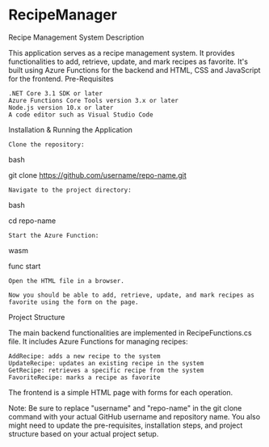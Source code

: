 # RecipeManager
Recipe Management System
Description

This application serves as a recipe management system. It provides functionalities to add, retrieve, update, and mark recipes as favorite. It's built using Azure Functions for the backend and HTML, CSS and JavaScript for the frontend.
Pre-Requisites

    .NET Core 3.1 SDK or later
    Azure Functions Core Tools version 3.x or later
    Node.js version 10.x or later
    A code editor such as Visual Studio Code

Installation & Running the Application

    Clone the repository:

bash

git clone https://github.com/username/repo-name.git

    Navigate to the project directory:

bash

cd repo-name

    Start the Azure Function:

wasm

func start

    Open the HTML file in a browser.

    Now you should be able to add, retrieve, update, and mark recipes as favorite using the form on the page.

Project Structure

The main backend functionalities are implemented in RecipeFunctions.cs file. It includes Azure Functions for managing recipes:

    AddRecipe: adds a new recipe to the system
    UpdateRecipe: updates an existing recipe in the system
    GetRecipe: retrieves a specific recipe from the system
    FavoriteRecipe: marks a recipe as favorite

The frontend is a simple HTML page with forms for each operation.

Note: Be sure to replace "username" and "repo-name" in the git clone command with your actual GitHub username and repository name. You also might need to update the pre-requisites, installation steps, and project structure based on your actual project setup.
